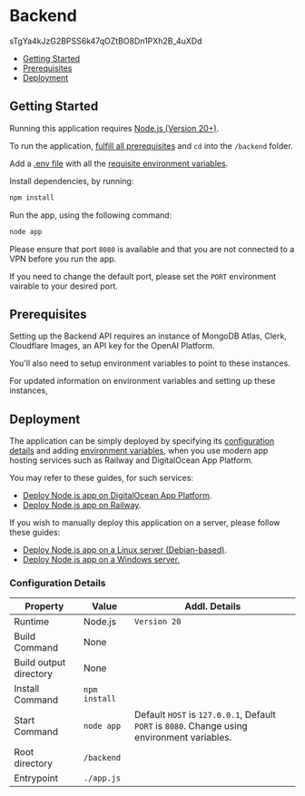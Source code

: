 # Backend


sTgYa4kJzG2BPSS6k47qOZtBO8Dn1PXh2B_4uXDd


* [Getting Started](README.md#getting-started)
* [Prerequisites](README.md#prerequisites)
* [Deployment](README.md##deployment)

## Getting Started

Running this application requires [Node.js (Version 20+)](https://nodejs.org/en/download/).&#x20;

To run the application, [fulfill all prerequisites](./#prerequisites) and `cd` into the `/backend` folder.&#x20;

Add a [.env file](https://dev.to/dallington256/how-to-use-env-file-in-nodejs-578h) with all the [requisite environment variables](./#prerequisites).

Install dependencies, by running:

```bash
npm install
```

Run the app, using the following command:

```bash
node app
```

Please ensure that port `8080` is available and that you are not connected to a VPN before you run the app.&#x20;

If you need to change the default port, please set the `PORT` environment vairable to your desired port.

## Prerequisites

Setting up the Backend API requires an instance of MongoDB Atlas, Clerk, Cloudflare Images, an API key for the OpenAI Platform.

You'll also need to setup environment variables to point to these instances.

For updated information on environment variables and setting up these instances,

## Deployment

The application can be simply deployed by specifying its [configuration details](./#configuration-details) and adding [environment variables](./#prerequisites), when you use modern app hosting services such as Railway and DigitalOcean App Platform.

You may refer to these guides, for such services:

* [Deploy Node.js app on DigitalOcean App Platform](https://www.youtube.com/watch?v=4hdDDPLvpnQ).
* [Deploy Node.js app on Railway](https://alphasec.io/how-to-deploy-a-nodejs-app-on-railway/).

If you wish to manually deploy this application on a server, please follow these guides:

* [Deploy Node.js app on a Linux server (Debian-based)](https://www.digitalocean.com/community/tutorials/how-to-set-up-a-node-js-application-for-production-on-ubuntu-20-04).
* [Deploy Node.js app on a Windows server.](https://dev.to/massivebrains/deploying-node-express-app-on-a-windows-server-2l5c)

### Configuration Details

| Property               | Value         | Addl. Details                                                                                |
| ---------------------- | ------------- | -------------------------------------------------------------------------------------------- |
| Runtime                | Node.js       | `Version 20`                                                                                 |
| Build Command          | None          |                                                                                              |
| Build output directory | None          |                                                                                              |
| Install Command        | `npm install` |                                                                                              |
| Start Command          | `node app`    | Default `HOST` is `127.0.0.1`, Default `PORT` is `8080`. Change using environment variables. |
| Root directory         | `/backend`    |                                                                                              |
| Entrypoint             | `./app.js`    |                                                                                              |

